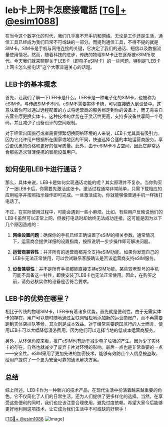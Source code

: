 # leb卡上网卡怎麽接電話 [[TG💪+ @esim1088](https://t.me/s/esim1088)]

在当今这个数字化的时代，我们几乎离不开手机和网络。无论是工作还是生活，通信工具已经成为我们日常不可或缺的一部分。而提到通信工具，不得不提的就是SIM卡。SIM卡是手机与网络连接的关键，它决定了我们的通话、短信以及数据流量使用情况。然而，随着科技的进步，传统的物理SIM卡正在逐渐被eSIM所取代。今天我们就来聊聊关于LEB卡（即电子eSIM卡）的一些问题，特别是“LEB卡上网卡怎么接电话”这个大家普遍关心的话题。

## LEB卡的基本概念

首先，让我们了解一下LEB卡是什么。LEB卡是一种电子化的SIM卡，也被称为eSIM卡。与传统SIM卡不同，eSIM不需要实体卡槽，可以直接嵌入到设备中。这意味着你可以通过远程配置的方式将运营商的服务绑定到你的设备上，而无需亲自去营业厅更换实体卡。这种技术的优势在于灵活性更高，支持多设备共享同一个号码，并且减少了设备设计的空间限制。

对于经常出国旅行或者需要频繁切换网络环境的人来说，LEB卡尤其具有吸引力。因为它允许用户根据所在国家或地区的不同，快速选择合适的本地运营商服务，享受更优惠的价格和更好的信号质量。此外，由于eSIM卡不占空间，因此它非常适合那些追求轻薄便携的智能设备用户。

## 如何使用LEB卡进行通话？

那么，具体来说，LEB卡是如何实现通话功能的呢？其实原理并不复杂。当你购买了一张LEB卡后，你需要先激活这张卡。激活过程通常非常简单，只需下载相应的应用程序并按照指示操作即可完成。一旦激活成功，你就能够像普通手机一样拨打电话了。

不过，在实际使用过程中，可能会遇到一些小麻烦。比如，有些用户反映说他们的LEB卡虽然可以正常上网，但拨打电话时却始终无法成功连接。这可能是因为以下几个原因造成的：

1. **网络设置问题**：确保你的手机已经正确设置了eSIM的相关参数。通常情况下，运营商会提供详细的设置指南，按照说明一步步操作即可解决问题。
   
2. **运营商兼容性**：并非所有的运营商都完全支持eSIM功能。如果你发现自己的LEB卡无法正常使用，可以尝试联系客服确认是否该运营商支持eSIM服务。

3. **设备兼容性**：并不是所有手机都能直接支持eSIM功能。某些较老型号的手机可能不具备这一特性，即使安装了LEB卡也无法正常使用。因此，在购买之前，请务必核实你的设备是否符合要求。

## LEB卡的优势在哪里？

相比于传统的物理SIM卡，LEB卡有着诸多优势。首先就是便利性。由于无需实体卡的存在，用户可以随时随地通过互联网轻松地添加新的运营商账户，而不再需要跑到实体店排队等候。其次则是成本效益。对于经常需要跨国旅行的人士而言，使用LEB卡可以大幅降低漫游费用，因为他们可以选择当地的低成本运营商服务。

另外，从环保角度来看，推广eSIM也有助于减少电子垃圾的产生。因为少了实体卡的存在，自然也就减少了废弃卡片对环境的影响。最后一点也是非常重要的一点——安全性。eSIM采用了更加先进的加密技术，能够有效防止个人信息被盗取，给用户提供了一个更为安全可靠的通讯解决方案。

## 总结

综上所述，LEB卡作为一种新兴的技术产品，在现代生活中扮演着越来越重要的角色。它不仅简化了人们的日常生活，还为人们提供了更多样化的选择。当然，在享受这些便利的同时，我们也应该注意合理使用，避免过度依赖。希望大家今后能够更好地利用这项技术，让它成为我们生活中不可或缺的好帮手！

[[TG💪+ @esim1088](https://t.me/s/esim1088) ![Image](https://i.postimg.cc/4NQfJmqS/Snipaste-2025-05-13-00-14-12.png)]